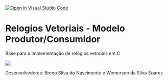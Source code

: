 [![Open in Visual Studio Code](https://classroom.github.com/assets/open-in-vscode-2e0aaae1b6195c2367325f4f02e2d04e9abb55f0b24a779b69b11b9e10269abc.svg)](https://classroom.github.com/online_ide?assignment_repo_id=19726489&assignment_repo_type=AssignmentRepo)
# Relogios Vetoriais - Modelo Produtor/Consumidor

Base para a implementação de relógios vetoriais em C

![](https://drive.usercontent.google.com/download?id=1WOXiqNYsLonzUq2CgNr91DJQCiTI6sG7&export=view)

Desenvolvedores: Breno Silva do Nascimento e Wemerson da Silva Soares
